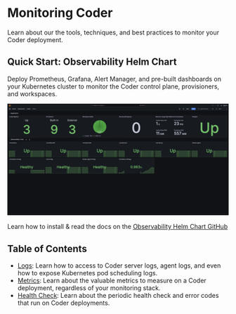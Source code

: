 # Monitoring Coder

Learn about our the tools, techniques, and best practices to monitor your Coder
deployment.

## Quick Start: Observability Helm Chart

Deploy Prometheus, Grafana, Alert Manager, and pre-built dashboards on your
Kubernetes cluster to monitor the Coder control plane, provisioners, and
workspaces.

![Grafana Dashboard](../../images/admin/monitoring/grafana-dashboard.png)

Learn how to install & read the docs on the
[Observability Helm Chart GitHub](https://github.com/coder/observability)

## Table of Contents

- [Logs](./logs.md): Learn how to access to Coder server logs, agent logs, and
  even how to expose Kubernetes pod scheduling logs.
- [Metrics](./metrics.md): Learn about the valuable metrics to measure on a
  Coder deployment, regardless of your monitoring stack.
- [Health Check](./health-check.md): Learn about the periodic health check and
  error codes that run on Coder deployments.
